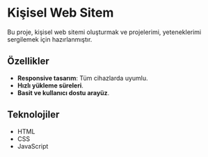 # Kişisel Web Sitem
Bu proje, kişisel web sitemi oluşturmak ve projelerimi, yeteneklerimi sergilemek için hazırlanmıştır.

## Özellikler
- **Responsive tasarım**: Tüm cihazlarda uyumlu.
- **Hızlı yükleme süreleri**.
- **Basit ve kullanıcı dostu arayüz**.

## Teknolojiler
- HTML
- CSS
- JavaScript
